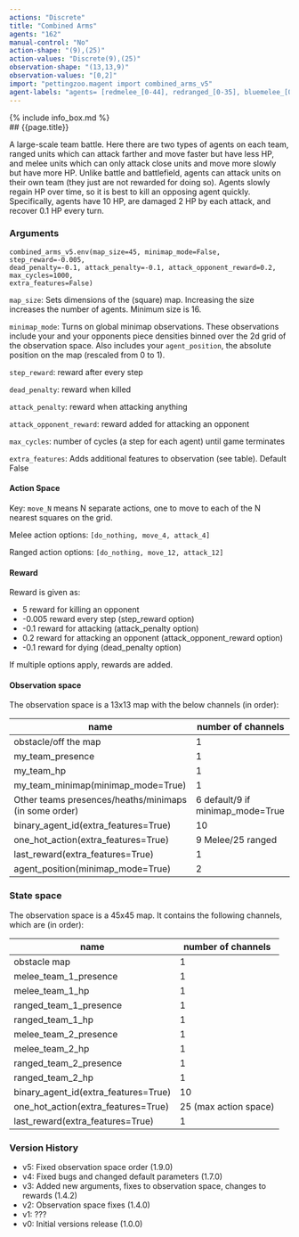 ```yaml
---
actions: "Discrete"
title: "Combined Arms"
agents: "162"
manual-control: "No"
action-shape: "(9),(25)"
action-values: "Discrete(9),(25)"
observation-shape: "(13,13,9)"
observation-values: "[0,2]"
import: "pettingzoo.magent import combined_arms_v5"
agent-labels: "agents= [redmelee_[0-44], redranged_[0-35], bluemelee_[0-44], blueranged_[0-35]]"
---
```


<div class="docu-info" markdown="1">
{% include info_box.md %}
</div>

<div class="docu-content" markdown="1">
<div class="appear_big" markdown="1">
## {{page.title}}
</div>




A large-scale team battle. Here there are two types of agents on each team, ranged units which can attack farther and move faster but have less HP, and melee units which can only attack close units and move more slowly but have more HP. Unlike battle and battlefield, agents can attack units on their own team (they just are not rewarded for doing so). Agents slowly regain HP over time, so it is best to kill an opposing agent quickly. Specifically, agents have 10 HP, are damaged 2 HP by each attack, and recover 0.1 HP every turn.

### Arguments

```
combined_arms_v5.env(map_size=45, minimap_mode=False, step_reward=-0.005,
dead_penalty=-0.1, attack_penalty=-0.1, attack_opponent_reward=0.2, max_cycles=1000,
extra_features=False)
```

`map_size`: Sets dimensions of the (square) map. Increasing the size increases the number of agents. Minimum size is 16.

`minimap_mode`: Turns on global minimap observations. These observations include your and your opponents piece densities binned over the 2d grid of the observation space. Also includes your `agent_position`, the absolute position on the map (rescaled from 0 to 1).


`step_reward`:  reward after every step

`dead_penalty`:  reward when killed

`attack_penalty`:  reward when attacking anything

`attack_opponent_reward`:  reward added for attacking an opponent

`max_cycles`:  number of cycles (a step for each agent) until game terminates

`extra_features`: Adds additional features to observation (see table). Default False

#### Action Space

Key: `move_N` means N separate actions, one to move to each of the N nearest squares on the grid.

Melee action options: `[do_nothing, move_4, attack_4]`

Ranged action options: `[do_nothing, move_12, attack_12]`

#### Reward

Reward is given as:

* 5 reward for killing an opponent
* -0.005 reward every step (step_reward option)
* -0.1 reward for attacking (attack_penalty option)
* 0.2 reward for attacking an opponent (attack_opponent_reward option)
* -0.1 reward for dying (dead_penalty option)

If multiple options apply, rewards are added.

#### Observation space

The observation space is a 13x13 map with the below channels (in order):

name | number of channels
--- | ---
obstacle/off the map| 1
my_team_presence| 1
my_team_hp| 1
my_team_minimap(minimap_mode=True)| 1
Other teams presences/heaths/minimaps (in some order) | 6 default/9 if minimap_mode=True
binary_agent_id(extra_features=True)| 10
one_hot_action(extra_features=True)| 9 Melee/25 ranged
last_reward(extra_features=True)| 1
agent_position(minimap_mode=True)| 2

### State space

The observation space is a 45x45 map. It contains the following channels, which are (in order):

name | number of channels
--- | ---
obstacle map | 1
melee_team_1_presence | 1
melee_team_1_hp | 1
ranged_team_1_presence| 1
ranged_team_1_hp | 1
melee_team_2_presence | 1
melee_team_2_hp | 1
ranged_team_2_presence | 1
ranged_team_2_hp | 1
binary_agent_id(extra_features=True)| 10
one_hot_action(extra_features=True)|  25 (max action space)
last_reward(extra_features=True)| 1



### Version History

* v5: Fixed observation space order (1.9.0)
* v4: Fixed bugs and changed default parameters (1.7.0)
* v3: Added new arguments, fixes to observation space, changes to rewards (1.4.2)
* v2: Observation space fixes (1.4.0)
* v1: ???
* v0: Initial versions release (1.0.0)
</div>